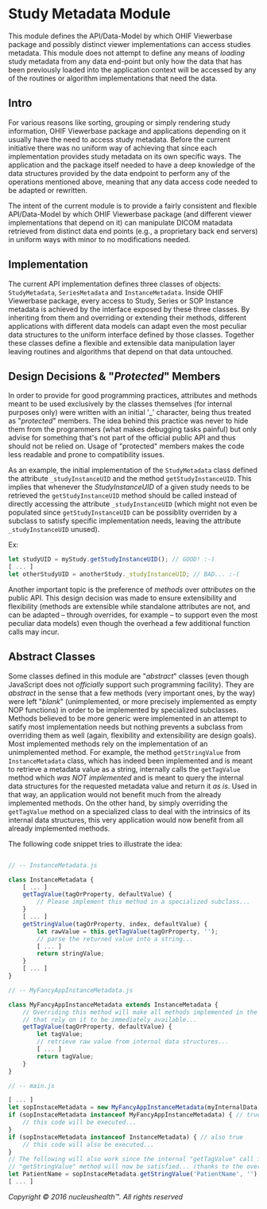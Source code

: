 # Study Metadata Module

This module defines the API/Data-Model by which OHIF Viewerbase package and
possibly distinct viewer implementations can access studies metadata. This
module does not attempt to define any means of _loading_ study metadata from any
data end-point but only how the data that has been previously loaded into the
application context will be accessed by any of the routines or algorithm
implementations that need the data.

## Intro

For various reasons like sorting, grouping or simply rendering study
information, OHIF Viewerbase package and applications depending on it usually
have the need to access study metadata. Before the current initiative there was
no uniform way of achieving that since each implementation provides study
metadata on its own specific ways. The application and the package itself needed
to have a deep knowledge of the data structures provided by the data endpoint to
perform any of the operations mentioned above, meaning that any data access code
needed to be adapted or rewritten.

The intent of the current module is to provide a fairly consistent and flexible
API/Data-Model by which OHIF Viewerbase package (and different viewer
implementations that depend on it) can manipulate DICOM matadata retrieved from
distinct data end points (e.g., a proprietary back end servers) in uniform ways
with minor to no modifications needed.

## Implementation

The current API implementation defines three classes of objects:
`StudyMetadata`, `SeriesMetadata` and `InstanceMetadata`. Inside OHIF Viewerbase
package, every access to Study, Series or SOP Instance metadata is achieved by
the interface exposed by these three classes. By inheriting from them and
overriding or extending their methods, different applications with different
data models can adapt even the most peculiar data structures to the uniform
interface defined by those classes. Together these classes define a flexible and
extensible data manipulation layer leaving routines and algorithms that depend
on that data untouched.

## Design Decisions & "_Protected_" Members

In order to provide for good programming practices, attributes and methods meant
to be used exclusively by the classes themselves (for internal purposes only)
were written with an initial '\_' character, being thus treated as "_protected_"
members. The idea behind this practice was never to hide them from the
programmers (what makes debugging tasks painful) but only advise for something
that's not part of the official public API and thus should not be relied on.
Usage of "protected" members makes the code less readable and prone to
compatibility issues.

As an example, the initial implementation of the `StudyMetadata` class defined
the attribute `_studyInstanceUID` and the method `getStudyInstanceUID`. This
implies that whenever the _StudyInstanceUID_ of a given study needs to be
retrieved the `getStudyInstanceUID` method should be called instead of directly
accessing the attribute `_studyInstanceUID` (which might not even be populated
since `getStudyInstanceUID` can be possiblity overriden by a subclass to satisfy
specific implementation needs, leaving the attribute `_studyInstanceUID`
unused).

Ex:

```javascript
let studyUID = myStudy.getStudyInstanceUID(); // GOOD! :-)
[ ... ]
let otherStudyUID = anotherStudy._studyInstanceUID; // BAD... :-(
```

Another important topic is the preference of _methods_ over _attributes_ on the
public API. This design decision was made to ensure extensibility and
flexibility (methods are extensible while standalone attributes are not, and can
be adapted – through overrides, for example – to support even the most peculiar
data models) even though the overhead a few additional function calls may incur.

## Abstract Classes

Some classes defined in this module are "_abstract_" classes (even though
JavaScript does not _officially_ support such programming facility). They are
_abstract_ in the sense that a few methods (very important ones, by the way)
were left "_blank_" (unimplemented, or more precisely implemented as empty NOP
functions) in order to be implemented by specialized subclasses. Methods
believed to be more generic were implemented in an attempt to satify most
implementation needs but nothing prevents a subclass from overriding them as
well (again, flexibility and extensibility are design goals). Most implemented
methods rely on the implementation of an unimplemented method. For example, the
method `getStringValue` from `InstanceMetadata` class, which has indeed been
implemented and is meant to retrieve a metadata value as a string, internally
calls the `getTagValue` method which _was NOT implemented_ and is meant to query
the internal data structures for the requested metadata value and return it _as
is_. Used in that way, an application would not benefit much from the already
implemented methods. On the other hand, by simply overriding the `getTagValue`
method on a specialized class to deal with the intrinsics of its internal data
structures, this very application would now benefit from all already implemented
methods.

The following code snippet tries to illustrate the idea:

```javascript

// -- InstanceMetadata.js

class InstanceMetadata {
    [ ... ]
    getTagValue(tagOrProperty, defaultValue) {
        // Please implement this method in a specialized subclass...
    }
    [ ... ]
    getStringValue(tagOrProperty, index, defaultValue) {
        let rawValue = this.getTagValue(tagOrProperty, '');
        // parse the returned value into a string...
        [ ... ]
        return stringValue;
    }
    [ ... ]
}

// -- MyFancyAppInstanceMetadata.js

class MyFancyAppInstanceMetadata extends InstanceMetadata {
    // Overriding this method will make all methods implemented in the super class
    // that rely on it to be immediately available...
    getTagValue(tagOrProperty, defaultValue) {
        let tagValue;
        // retrieve raw value from internal data structures...
        [ ... ]
        return tagValue;
    }
}

// -- main.js

[ ... ]
let sopInstaceMetadata = new MyFancyAppInstanceMetadata(myInternalData);
if (sopInstaceMetadata instanceof MyFancyAppInstanceMetadata) { // true
    // this code will be executed...
}
if (sopInstaceMetadata instanceof InstanceMetadata) { // also true
    // this code will also be executed...
}
// The following will also work since the internal "getTagValue" call inside
// "getStringValue" method will now be satisfied... (thanks to the override)
let PatientName = sopInstaceMetadata.getStringValue('PatientName', '');
[ ... ]

```

_Copyright &copy; 2016 nucleushealth&trade;. All rights reserved_
